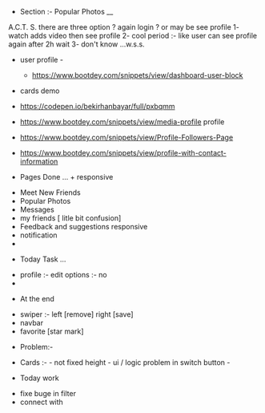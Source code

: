 - Section :- Popular Photos \_\_

A.C.T. S.
there are three option ? again login ? or may be see profile
1- watch adds video then see profile
2- cool period :- like user can see profile again after 2h wait
3- don't know ...w.s.s.


 - user profile -
   * https://www.bootdey.com/snippets/view/dashboard-user-block

- cards demo

* https://codepen.io/bekirhanbayar/full/pxbqmm
* https://www.bootdey.com/snippets/view/media-profile profile
* https://www.bootdey.com/snippets/view/Profile-Followers-Page
* https://www.bootdey.com/snippets/view/profile-with-contact-information

 
 * Pages Done ...  +  responsive
  - Meet New Friends
  - Popular Photos
  - Messages
  - my friends [ litle bit confusion]
  - Feedback and suggestions responsive
  - notification 
  - 




  * Today Task ...
   - profile :- edit options  :- no 
   - 



  
 * At the end 
  - swiper :- left [remove]   right [save]
  - navbar 
  - favorite [star mark]



  * Problem:- 
   - Cards :- 
    - not fixed height
    - ui / logic problem in switch button 
    -

 * Today work 
  - fixe buge in filter 
  - connect with 



  <!-- https://mdbootstrap.com/docs/standard/navigation/navbar/ -->